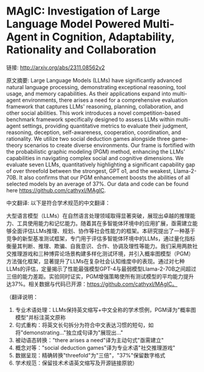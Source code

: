 # MAgIC: Investigation of Large Language Model Powered Multi-Agent in Cognition, Adaptability, Rationality and Collaboration

链接: http://arxiv.org/abs/2311.08562v2

原文摘要:
Large Language Models (LLMs) have significantly advanced natural language
processing, demonstrating exceptional reasoning, tool usage, and memory
capabilities. As their applications expand into multi-agent environments, there
arises a need for a comprehensive evaluation framework that captures LLMs'
reasoning, planning, collaboration, and other social abilities. This work
introduces a novel competition-based benchmark framework specifically designed
to assess LLMs within multi-agent settings, providing quantitative metrics to
evaluate their judgment, reasoning, deception, self-awareness, cooperation,
coordination, and rationality. We utilize two social deduction games alongside
three game-theory scenarios to create diverse environments. Our frame is
fortified with the probabilistic graphic modeling (PGM) method, enhancing the
LLMs' capabilities in navigating complex social and cognitive dimensions. We
evaluate seven LLMs, quantitatively highlighting a significant capability gap
of over threefold between the strongest, GPT o1, and the weakest, Llama-2-70B.
It also confirms that our PGM enhancement boosts the abilities of all selected
models by an average of 37%. Our data and code can be found here
https://github.com/cathyxl/MAgIC.

中文翻译:
以下是符合学术规范的中文翻译：

大型语言模型（LLMs）在自然语言处理领域取得显著突破，展现出卓越的推理能力、工具使用能力和记忆能力。随着其在多智能体环境中的应用扩展，亟需建立能够全面评估LLMs推理、规划、协作等社会性能力的框架。本研究提出了一种基于竞争的新型基准测试框架，专门用于评估多智能体环境中的LLMs，通过量化指标衡量其判断、推理、欺骗、自我意识、合作、协调及理性等能力。我们采用两款社交推理游戏和三种博弈论场景构建多样化测试环境，并引入概率图模型（PGM）方法强化框架，显著提升了LLMs在复杂社会认知维度中的表现。通过对七种LLMs的评估，定量揭示了性能最强模型GPT-4与最弱模型Llama-2-70B之间超过三倍的能力差距。实验同时证实，PGM增强策略使所有测试模型的平均能力提升达37%。相关数据与代码已开源：https://github.com/cathyxl/MAgIC。

（翻译说明：
1. 专业术语处理：LLMs保持英文缩写+中文全称的学术惯例，PGM译为"概率图模型"并标注英文原称
2. 句式重构：将英文长句拆分为符合中文表达习惯的短句，如将"demonstrating..."独立成句译为"展现出..."
3. 被动语态转换："there arises a need"译为主动句式"亟需建立"
4. 概念对等："social deduction games"译为专业术语"社交推理游戏"
5. 数据呈现：精确转换"threefold"为"三倍"，"37%"保留数字格式
6. 学术规范：保留技术术语英文缩写及开源链接原貌）

